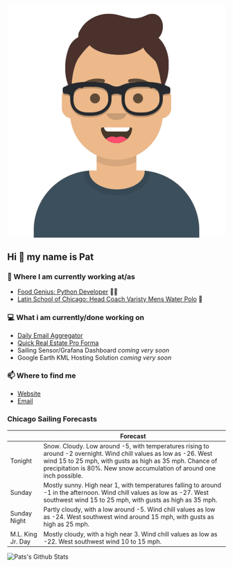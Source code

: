 [![Social banner for p-j-falconer](https://raw.githubusercontent.com/P-J-FALCONER/P-J-FALCONER/master/assets/avataaars.svg)](https://patfalconer.com/)
## Hi :wave: my name is Pat

### 💼 Where I am currently working at/as
- [Food Genius: Python Developer](https://getfoodgenius.com/) 🍔🐍
- [Latin School of Chicago: Head Coach Varisty Mens Water Polo](https://www.latinschool.org/) 🤽


### 💻 What i am currently/done working on
 - [Daily Email Aggregator](https://github.com/P-J-FALCONER/dott_daily_mail)
 - [Quick Real Estate Pro Forma](https://github.com/P-J-FALCONER/henry)
 - Sailing Sensor/Grafana Dashboard *coming very soon*
 - Google Earth KML Hosting Solution *coming very soon*

### 📫 Where to find me
 - [Website](https://patfalconer.com/)
 - [Email](mailto:patrick.j.falconer@gmail.com)


### Chicago Sailing Forecasts
|   | Forecast  |
|---|---|
| Tonight | Snow. Cloudy. Low around -5, with temperatures rising to around -2 overnight. Wind chill values as low as -26. West wind 15 to 25 mph, with gusts as high as 35 mph. Chance of precipitation is 80%. New snow accumulation of around one inch possible. |
| Sunday | Mostly sunny. High near 1, with temperatures falling to around -1 in the afternoon. Wind chill values as low as -27. West southwest wind 15 to 25 mph, with gusts as high as 35 mph. |
| Sunday Night | Partly cloudy, with a low around -5. Wind chill values as low as -24. West southwest wind around 15 mph, with gusts as high as 25 mph. |
| M.L. King Jr. Day | Mostly cloudy, with a high near 3. Wind chill values as low as -22. West southwest wind 10 to 15 mph. |

![Pats's Github Stats](https://github-readme-stats.vercel.app/api?username=p-j-falconer&show_icons=true&theme=radical)
